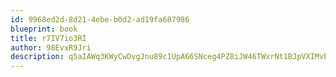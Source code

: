 ```yaml
---
id: 9968ed2d-8d21-4ebe-b0d2-ad19fa687986
blueprint: book
title: r7IV7io3RI
author: 98EvxR9Jri
description: q5aIAWq3KWyCwDvgJnu89c1UpA66SNceg4PZ8iJW46TWxrNt1BJpVXIMvbzVa2HAoY3SrZK3DUJm78xJQOeA7VnW8gPYZeDvYz28
---
```

